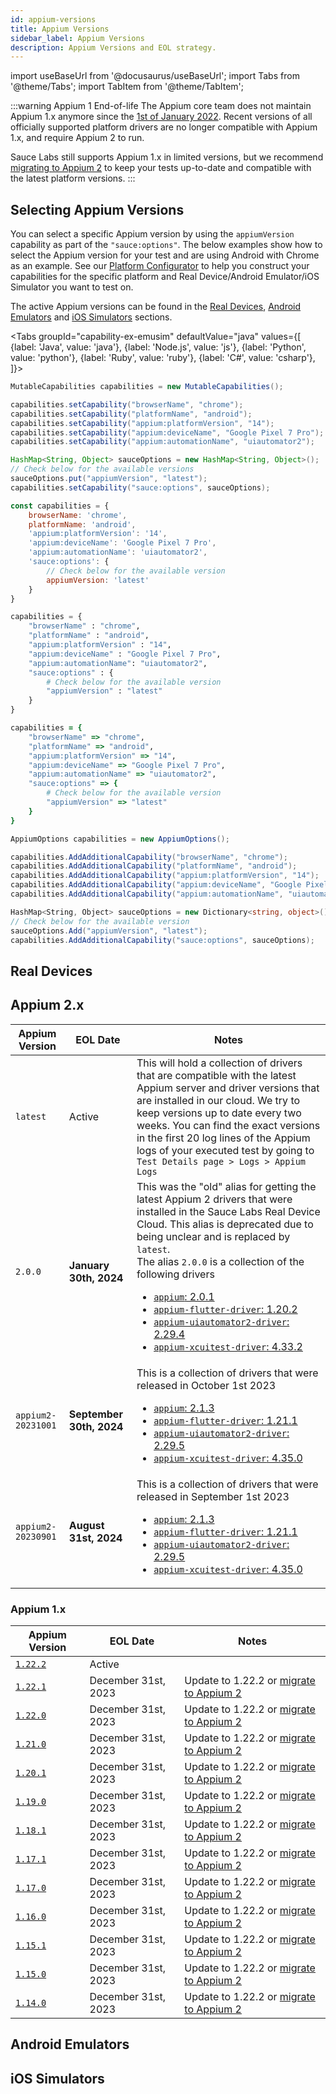 ```yaml
---
id: appium-versions
title: Appium Versions
sidebar_label: Appium Versions
description: Appium Versions and EOL strategy.
---
```


import useBaseUrl from '@docusaurus/useBaseUrl';
import Tabs from '@theme/Tabs';
import TabItem from '@theme/TabItem';

:::warning Appium 1 End-of-life
The Appium core team does not maintain Appium 1.x anymore since the [1st of January 2022](https://github.com/appium/appium). Recent versions of all officially supported platform drivers are no longer compatible with Appium 1.x, and require Appium 2 to run.

Sauce Labs still supports Appium 1.x in limited versions, but we recommend [migrating to Appium 2](./appium-2-migration.md) to keep your tests up-to-date and compatible with the latest platform versions.
:::

## Selecting Appium Versions

You can select a specific Appium version by using the `appiumVersion` capability as part of the `"sauce:options"`. The below examples show how to select the Appium version for your test and are using Android with Chrome as an example. See our [Platform Configurator](https://saucelabs.com/products/platform-configurator#/) to help you construct your capabilities for the specific platform and Real Device/Android Emulator/iOS Simulator you want to test on.

The active Appium versions can be found in the [Real Devices](#real-devices), [Android Emulators](#android-emulators) and [iOS Simulators](#ios-simulators) sections.

<Tabs
groupId="capability-ex-emusim"
defaultValue="java"
values={[
{label: 'Java', value: 'java'},
{label: 'Node.js', value: 'js'},
{label: 'Python', value: 'python'},
{label: 'Ruby', value: 'ruby'},
{label: 'C#', value: 'csharp'},
]}>

<TabItem value="java">

<!-- prettier-ignore -->
```java
MutableCapabilities capabilities = new MutableCapabilities();

capabilities.setCapability("browserName", "chrome");
capabilities.setCapability("platformName", "android");
capabilities.setCapability("appium:platformVersion", "14");
capabilities.setCapability("appium:deviceName", "Google Pixel 7 Pro");
capabilities.setCapability("appium:automationName", "uiautomator2");

HashMap<String, Object> sauceOptions = new HashMap<String, Object>();
// Check below for the available versions
sauceOptions.put("appiumVersion", "latest"); 
capabilities.setCapability("sauce:options", sauceOptions);
```

</TabItem>
<TabItem value="js">

<!-- prettier-ignore -->
```js
const capabilities = {
    browserName: 'chrome',
    platformName: 'android',
    'appium:platformVersion': '14',
    'appium:deviceName': 'Google Pixel 7 Pro',
    'appium:automationName': 'uiautomator2',
    'sauce:options': {
        // Check below for the available version
        appiumVersion: 'latest'
    }
}
```

</TabItem>
<TabItem value="python">

<!-- prettier-ignore -->
```py
capabilities = {
    "browserName" : "chrome",
    "platformName" : "android",
    "appium:platformVersion" : "14",
    "appium:deviceName" : "Google Pixel 7 Pro",
    "appium:automationName": "uiautomator2",
    "sauce:options" : {
        # Check below for the available version
        "appiumVersion" : "latest"
    }
}
```

</TabItem>
<TabItem value="ruby">

<!-- prettier-ignore -->
```ruby
capabilities = {
    "browserName" => "chrome",
    "platformName" => "android",
    "appium:platformVersion" => "14",
    "appium:deviceName" => "Google Pixel 7 Pro",
    "appium:automationName" => "uiautomator2",
    "sauce:options" => {
        # Check below for the available version
        "appiumVersion" => "latest"
    }
}
```

</TabItem>
<TabItem value="csharp">

<!-- prettier-ignore -->
```csharp
AppiumOptions capabilities = new AppiumOptions();

capabilities.AddAdditionalCapability("browserName", "chrome");
capabilities.AddAdditionalCapability("platformName", "android");
capabilities.AddAdditionalCapability("appium:platformVersion", "14");
capabilities.AddAdditionalCapability("appium:deviceName", "Google Pixel 7 Pro");
capabilities.AddAdditionalCapability("appium:automationName", "uiautomator2");

HashMap<String, Object> sauceOptions = new Dictionary<string, object>();
// Check below for the available version
sauceOptions.Add("appiumVersion", "latest");
capabilities.AddAdditionalCapability("sauce:options", sauceOptions);
```

</TabItem>
</Tabs>

## Real Devices

## Appium 2.x

<table>
    <thead>
        <tr>
            <th>Appium Version</th>
            <th>EOL Date</th>
            <th>Notes</th>
        </tr>
    </thead>
    <tbody>
        <tr>
            <td><code>latest</code></td>
            <td><span className="sauceGreen">Active</span></td>
            <td>
                This will hold a collection of drivers that are compatible with the latest Appium server and driver versions that are installed in our cloud. We try to keep versions up to date every two weeks. You can find the exact versions in the first 20 log lines of the Appium logs of your executed test by going to <code>Test Details page > Logs > Appium Logs</code>
            </td>
        </tr>
        <tr>
            <td><code>2.0.0</code></td>
            <td><strong>January 30th, 2024</strong></td>
            <td>
                This was the "old" alias for getting the latest Appium 2 drivers that were installed in the Sauce Labs Real Device Cloud. This alias is deprecated due to being unclear and is replaced by <code>latest</code>.<br />
                The alias <code>2.0.0</code> is a collection of the following drivers<br/>
                <ul>
                    <li><a href="https://github.com/appium/appium/releases/tag/appium%402.0.1" target="_blank"><code>appium</code>: 2.0.1</a></li>
                    <li><a href="https://github.com/appium/appium-flutter-driver/releases/tag/v1.20.2" target="_blank"><code>appium-flutter-driver</code>: 1.20.2</a></li>
                    <li><a href="https://github.com/appium/appium-uiautomator2-driver/releases/tag/v2.29.4" target="_blank"><code>appium-uiautomator2-driver</code>: 2.29.4</a></li>
                    <li><a href="https://github.com/appium/appium-xcuitest-driver/releases/tag/v4.33.2" target="_blank"><code>appium-xcuitest-driver</code>: 4.33.2</a></li>
                </ul>
            </td>
        </tr>
        <tr>
            <td><code>appium2-20231001</code></td>
            <td><strong>September 30th, 2024</strong></td>
            <td>
                This is a collection of drivers that were released in October 1st 2023<br/>
                <ul>
                    <li><a href="https://github.com/appium/appium/releases/tag/appium%402.1.3" target="_blank"><code>appium</code>: 2.1.3</a></li>
                    <li><a href="https://github.com/appium/appium-flutter-driver/releases/tag/v1.21.1" target="_blank"><code>appium-flutter-driver</code>: 1.21.1</a></li>
                    <li><a href="https://github.com/appium/appium-uiautomator2-driver/releases/tag/v2.29.5" target="_blank"><code>appium-uiautomator2-driver</code>: 2.29.5</a></li>
                    <li><a href="https://github.com/appium/appium-xcuitest-driver/releases/tag/v4.35.0" target="_blank"><code>appium-xcuitest-driver</code>: 4.35.0</a></li>
                </ul>
            </td>
        </tr>
        <tr>
            <td><code>appium2-20230901</code></td>
            <td><strong>August 31st, 2024</strong></td>
            <td>
                This is a collection of drivers that were released in September 1st 2023<br/>
                <ul>
                    <li><a href="https://github.com/appium/appium/releases/tag/appium%402.1.3" target="_blank"><code>appium</code>: 2.1.3</a></li>
                    <li><a href="https://github.com/appium/appium-flutter-driver/releases/tag/v1.21.1" target="_blank"><code>appium-flutter-driver</code>: 1.21.1</a></li>
                    <li><a href="https://github.com/appium/appium-uiautomator2-driver/releases/tag/v2.29.5" target="_blank"><code>appium-uiautomator2-driver</code>: 2.29.5</a></li>
                    <li><a href="https://github.com/appium/appium-xcuitest-driver/releases/tag/v4.35.0" target="_blank"><code>appium-xcuitest-driver</code>: 4.35.0</a></li>
                </ul>
            </td>
        </tr>
    </tbody>
</table>

### Appium 1.x

| Appium Version                                                    | EOL Date                                               | Notes                                                              |
| ----------------------------------------------------------------- | ------------------------------------------------------ | ------------------------------------------------------------------ |
| [`1.22.2`](https://github.com/appium/appium/releases/tag/v1.22.2) | <span className="sauceGreen">Active</span>             |                                                                    |
| [`1.22.1`](https://github.com/appium/appium/releases/tag/v1.22.1) | <span className="sauceGold">December 31st, 2023</span> | Update to 1.22.2 or [migrate to Appium 2](./appium-2-migration.md) |
| [`1.22.0`](https://github.com/appium/appium/releases/tag/v1.22.0) | <span className="sauceGold">December 31st, 2023</span> | Update to 1.22.2 or [migrate to Appium 2](./appium-2-migration.md) |
| [`1.21.0`](https://github.com/appium/appium/releases/tag/v1.21.0) | <span className="sauceGold">December 31st, 2023</span> | Update to 1.22.2 or [migrate to Appium 2](./appium-2-migration.md) |
| [`1.20.1`](https://github.com/appium/appium/releases/tag/v1.20.1) | <span className="sauceGold">December 31st, 2023</span> | Update to 1.22.2 or [migrate to Appium 2](./appium-2-migration.md) |
| [`1.19.0`](https://github.com/appium/appium/releases/tag/v1.19.0) | <span className="sauceGold">December 31st, 2023</span> | Update to 1.22.2 or [migrate to Appium 2](./appium-2-migration.md) |
| [`1.18.1`](https://github.com/appium/appium/releases/tag/v1.18.1) | <span className="sauceGold">December 31st, 2023</span> | Update to 1.22.2 or [migrate to Appium 2](./appium-2-migration.md) |
| [`1.17.1`](https://github.com/appium/appium/releases/tag/v1.17.1) | <span className="sauceGold">December 31st, 2023</span> | Update to 1.22.2 or [migrate to Appium 2](./appium-2-migration.md) |
| [`1.17.0`](https://github.com/appium/appium/releases/tag/v1.17.0) | <span className="sauceGold">December 31st, 2023</span> | Update to 1.22.2 or [migrate to Appium 2](./appium-2-migration.md) |
| [`1.16.0`](https://github.com/appium/appium/releases/tag/v1.16.0) | <span className="sauceGold">December 31st, 2023</span> | Update to 1.22.2 or [migrate to Appium 2](./appium-2-migration.md) |
| [`1.15.1`](https://github.com/appium/appium/releases/tag/v1.15.1) | <span className="sauceGold">December 31st, 2023</span> | Update to 1.22.2 or [migrate to Appium 2](./appium-2-migration.md) |
| [`1.15.0`](https://github.com/appium/appium/releases/tag/v1.15.0) | <span className="sauceGold">December 31st, 2023</span> | Update to 1.22.2 or [migrate to Appium 2](./appium-2-migration.md) |
| [`1.14.0`](https://github.com/appium/appium/releases/tag/v1.14.0) | <span className="sauceGold">December 31st, 2023</span> | Update to 1.22.2 or [migrate to Appium 2](./appium-2-migration.md) |

## Android Emulators

## iOS Simulators
